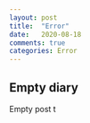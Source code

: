 ```yaml
---
layout: post
title:  "Error"
date:   2020-08-18
comments: true
categories: Error
---
```


## Empty diary 

Empty post t